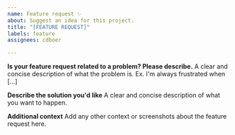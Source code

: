 ```yaml
---
name: Feature request ✨
about: Suggest an idea for this project.
title: "[FEATURE REQUEST]"
labels: feature
assignees: cdboer

---
```


**Is your feature request related to a problem? Please describe.**
A clear and concise description of what the problem is. Ex. I'm always frustrated when [...]

**Describe the solution you'd like**
A clear and concise description of what you want to happen.

**Additional context**
Add any other context or screenshots about the feature request here.
